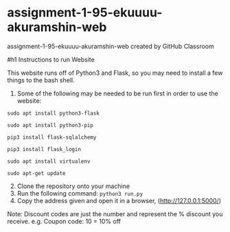 # assignment-1-95-ekuuuu-akuramshin-web
assignment-1-95-ekuuuu-akuramshin-web created by GitHub Classroom

#h1 Instructions to run Website

This website runs off of Python3 and Flask, so you may need to install a few things to the bash shell.

1. Some of the following may be needed to be run first in order to use the website:

`sudo apt install python3-flask`

`sudo apt install python3-pip`

`pip3 install flask-sqlalchemy `

`pip3 install flask_login`

`sudo apt install virtualenv`

`sudo apt-get update`

2. Clone the repository onto your machine
3. Run the following command: `python3 run.py`
4. Copy the address given and open it in a browser, (http://127.0.0.1:5000/)

Note: Discount codes are just the number and represent the % discount you receive. e.g. Coupon code: 10 = 10% off
